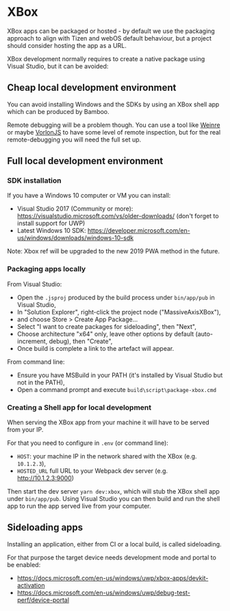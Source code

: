# XBox

XBox apps can be packaged or hosted - by default we use the packaging approach to align with Tizen and webOS default behaviour, but a project should consider hosting the app as a URL.

XBox development normally requires to create a native package using Visual Studio, but it can be avoided:

## Cheap local development environment

You can avoid installing Windows and the SDKs by using an XBox shell app which can be produced by Bamboo.

Remote debugging will be a problem though. You can use a tool like [Weinre](1) or maybe [VorlonJS](2) to have some level of remote inspection, but for the real remote-debugging you will need the full set up.

[1]: https://people.apache.org/~pmuellr/weinre/docs/latest/Home.html
[2]: https://github.com/MicrosoftDX/Vorlonjs/

## Full local development environment

### SDK installation

If you have a Windows 10 computer or VM you can install:

- Visual Studio 2017 (Community or more): https://visualstudio.microsoft.com/vs/older-downloads/
  (don't forget to install support for UWP)
- Latest Windows 10 SDK: https://developer.microsoft.com/en-us/windows/downloads/windows-10-sdk

Note: Xbox ref will be upgraded to the new 2019 PWA method in the future.

### Packaging apps locally

From Visual Studio:

- Open the `.jsproj` produced by the build process under `bin/app/pub` in Visual Studio,
- In "Solution Explorer", right-click the project node ("MassiveAxisXBox"),
- and choose Store > Create App Package...
- Select "I want to create packages for sideloading", then "Next",
- Choose architecture "x64" only, leave other options by default (auto-increment, debug), then "Create",
- Once build is complete a link to the artefact will appear.

From command line:

- Ensure you have MSBuild in your PATH (it's installed by Visual Studio but not in the PATH),
- Open a command prompt and execute `build\script\package-xbox.cmd`

### Creating a Shell app for local development

When serving the XBox app from your machine it will have to be served from your IP.

For that you need to configure in `.env` (or command line):

- `HOST`: your machine IP in the network shared with the XBox (e.g. `10.1.2.3`),
- `HOSTED_URL` full URL to your Webpack dev server (e.g. http://10.1.2.3:9000)

Then start the dev server `yarn dev:xbox`, which will stub the XBox shell app under `bin/app/pub`. Using Visual Studio you can then build and run the shell app to run the app served live from your computer.

## Sideloading apps

Installing an application, either from CI or a local build, is called sideloading.

For that purpose the target device needs development mode and portal to be enabled:

- https://docs.microsoft.com/en-us/windows/uwp/xbox-apps/devkit-activation
- https://docs.microsoft.com/en-us/windows/uwp/debug-test-perf/device-portal

